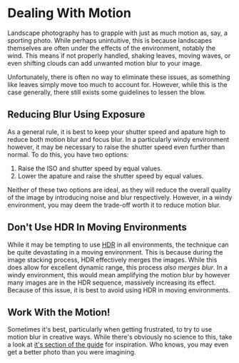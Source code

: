 # Dealing With Motion

Landscape photography has to grapple with just as much motion as, say, a sporting photo. While perhaps unintuitive, this is because landscapes themselves are often under the effects of the environment, notably the wind. This means if not properly handled, shaking leaves, moving waves, or even shifting clouds can add unwanted motion blur to your image.

Unfortunately, there is often no way to eliminate these issues, as something like leaves simply move too much to account for. However, while this is the case generally, there still exists some guidelines to lessen the blow.

## Reducing Blur Using Exposure

As a general rule, it is best to keep your shutter speed and apature high to reduce both motion blur and focus blur. In a particularly windy environment however, it may be necessary to raise the shutter speed even further than normal. To do this, you have two options:

1. Raise the ISO and shutter speed by equal values.
2. Lower the apature and raise the shutter speed by equal values.

Neither of these two options are ideal, as they will reduce the overall quality of the image by introducing noise and blur respectively. However, in a windy environment, you may deem the trade-off worth it to reduce motion blur.

## Don't Use HDR In Moving Environments

While it may be tempting to use [HDR](./dealing_with_exposure.md) in all environments, the technique can be quite devastating in a moving environment. This is because during the image stacking process, HDR effectively merges the images. While this does allow for excellent dynamic range, this process *also merges blur*. In a windy environment, this would mean amplifying the motion blur by however many images are in the HDR sequence, massively increasing its effect. Because of this issue, it is best to avoid using HDR in moving environments.

## Work With the Motion!

Sometimes it's best, particularly when getting frustrated, to try to use motion blur in creative ways. While there's obviously no science to this, take a look at [it's section of the guide](./working_with_motion.md) for inspiration. Who knows, you may even get a better photo than you were imagining.